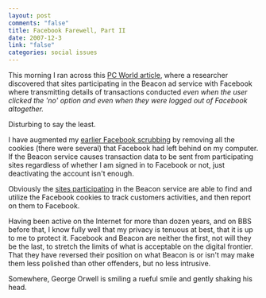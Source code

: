 ```yaml
--- 
layout: post
comments: "false"
title: Facebook Farewell, Part II
date: 2007-12-3
link: "false"
categories: social issues
---
```

This morning I ran across this <a href="http://www.pcworld.com/article/id,140182-c,onlineprivacy/article.html" title="Facebook Intrusive">PC World article</a>, where a researcher discovered that sites participating in the Beacon ad service with Facebook where transmitting details of transactions conducted <i>even when the user clicked the 'no' option and even when they were logged out of Facebook altogether.</i>

Disturbing to say the least.

I have augmented my <a href="http://www.zanshin.net/blogs/001383.html" title="Facebook Farewell">earlier Facebook scrubbing</a> by removing all the cookies (there were several) that Facebook had left behind on my computer.  If the Beacon service causes transaction data to be sent from participating sites regardless of whether I am signed in to Facebook or not, just deactivating the account isn't enough.

Obviously the <a href="http://www.dcoates.com/content/2007/11/17/41-sites-using-facebook-beacon-facebook-know-your-porn-viewing%3F" title="Participating Sites in Beacon">sites participating</a> in the Beacon service are able to find and utilize the Facebook cookies to track customers activities, and then report on them to Facebook.

Having been active on the Internet for more than dozen years, and on BBS before that, I know fully well that my privacy is tenuous at best, that it is up to me to protect it.  Facebook and Beacon are neither the first, not will they be the last, to stretch the limits of what is acceptable on the digital frontier.  That they have reversed their position on what Beacon is or isn't may make them less polished than other offenders, but no less intrusive.

Somewhere, George Orwell is smiling a rueful smile and gently shaking his head.
